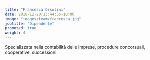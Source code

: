 ```yaml
---
title: "Francesca Orsolini"
date: 2018-12-20T13:44:55+10:00
image: "images/team/francesca.jpg"
jobtitle: "Dipendente"
promoted: true
weight: 4
---
```


Specializzata nella contabilità delle imprese, procedure concorsuali, cooperative, successioni